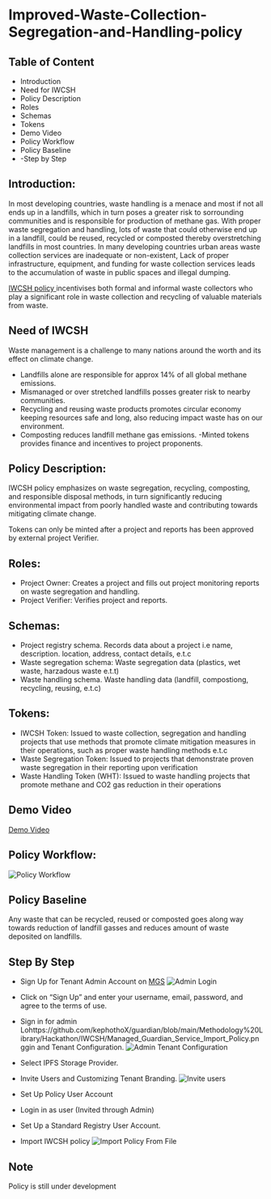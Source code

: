 # Improved-Waste-Collection-Segregation-and-Handling-policy

## Table of Content
- Introduction
- Need for IWCSH
- Policy Description
- Roles
- Schemas
- Tokens
- Demo Video
- Policy Workflow
- Policy Baseline
- -Step by Step


## Introduction:
In most developing countries, waste handling is a menace and most if not all ends up in a landfills, which in turn poses a greater risk to sorrounding communities and is responsible for  production of methane gas.
With proper waste segregation and handling, lots of waste that could otherwise end up in a landfill, could be reused, recycled or composted thereby overstretching landfills in most countries.
In many developing countries  urban areas waste collection services are inadequate or non-existent, Lack of proper infrastructure, equipment, and funding for waste collection services leads to the accumulation of waste in public spaces and illegal dumping. 

[IWCSH policy ](https://github.com/kephothoX/guardian/tree/main) incentivises both formal and informal waste collectors who  play a significant role in waste collection and recycling of valuable materials from waste. 


## Need of IWCSH

Waste management is a challenge to many nations around the worth and its effect on climate change.
- Landfills alone are responsible for approx 14% of all global methane emissions.
- Mismanaged or over stretched landfills posses greater risk to nearby communities.
- Recycling and reusing waste products promotes circular economy keeping resources safe and long, also reducing impact waste has on our environment.
- Composting reduces landfill methane gas emissions.
-Minted tokens provides finance and incentives to project proponents.


## Policy Description:
IWCSH policy  emphasizes on waste segregation, recycling, composting, and responsible disposal methods, in turn significantly reducing  environmental impact  from poorly handled waste and contributing  towards mitigating climate change.

Tokens can only be minted after a project and reports has been approved by external project Verifier.

## Roles:

- Project Owner:  Creates a project and fills out project monitoring reports on waste segregation and handling.
- Project Verifier:  Verifies project and reports.

## Schemas:
- Project registry schema. Records data about a project i.e name, description. location, address, contact details,  e.t.c
- Waste segregation schema:  Waste segregation data (plastics, wet waste, harzadous waste e.t.t)
- Waste handling schema. Waste handling data (landfill, compostiong, recycling, reusing, e.t.c)

## Tokens:
-  IWCSH Token:   Issued to waste collection, segregation and  handling projects that use methods that promote climate mitigation measures in their operations, such as proper waste handling methods e.t.c
-  Waste Segregation Token: Issued to projects that demonstrate proven waste segregation in their reporting upon verification
-  Waste Handling Token (WHT): Issued to waste handling projects that promote methane and CO2 gas reduction in their operations



## Demo Video
[Demo Video](https://youtu.be/jkLSQY9-jTY)

## Policy Workflow:

![Policy Workflow](https://github.com/kephothoX/guardian/blob/main/Methodology%20Library/Hackathon/IWCSH/Policy_Flow.png)

## Policy Baseline

Any waste that can be recycled, reused or composted goes along way towards reduction of landfill gasses and reduces amount of waste deposited on landfills.

## Step By Step
-  Sign Up for Tenant Admin Account on [MGS](https://guardianservice.app/)
    ![Admin Login](https://github.com/kephothoX/guardian/blob/main/Methodology%20Library/Hackathon/IWCSH/Managed_Guardian_Service_Admin_Login.png)
   
-  Click on “Sign Up” and enter your username, email, password, and agree to the terms of use.
-  Sign in for  admin Lohttps://github.com/kephothoX/guardian/blob/main/Methodology%20Library/Hackathon/IWCSH/Managed_Guardian_Service_Import_Policy.pnggin and Tenant Configuration.
  ![Admin Tenant Configuration](https://github.com/kephothoX/guardian/blob/main/Methodology%20Library/Hackathon/IWCSH/Managed_Guardian_Service_Invite_Tenants.png)

-  Select IPFS Storage Provider.
-  Invite Users and Customizing Tenant Branding.
    ![Invite users](https://github.com/kephothoX/guardian/blob/main/Methodology%20Library/Hackathon/IWCSH/Managed_Guardian_Service_Invite_Tenants.png)
   
-  Set Up Policy User Account
-  Login in as user (Invited through Admin)
-  Set Up a Standard Registry User Account.
-  Import IWCSH policy
   ![Import Policy From  File](https://github.com/kephothoX/guardian/blob/main/Methodology%20Library/Hackathon/IWCSH/Managed_Guardian_Service_Import_Policy.png)

## Note
Policy is still under development

